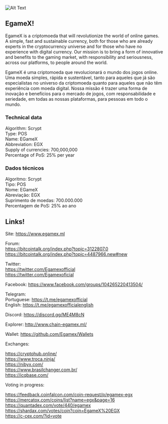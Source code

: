 
![Alt Text](https://github.com/Egamex/images/egamex_mundo.jpg)


## EgameX!

EgameX is a criptomoeda that will revolutionize the world of online games. A simple, fast and sustainable currency, both for those who are already experts in the cryptocurrency universe and for those who have no experience with digital currency. Our mission is to bring a form of innovative and benefits to the gaming market, with responsibility and seriousness, across our platforms, to people around the world.

EgameX é uma criptomoeda que revolucionará o mundo dos jogos online. Uma moeda simples, rápida e sustentável, tanto para aqueles que já são especialistas no universo da criptomoeda quanto para aqueles que não têm experiência com moeda digital. Nossa missão é trazer uma forma de inovação e benefícios para o mercado de jogos, com responsabilidade e seriedade, em todas as nossas plataformas, para pessoas em todo o mundo.


### Technical data <br>
Algorithm: Scrypt <br>
Type: POS <br>
Name: EGameX <br>
Abbreviation: EGX <br>
Supply of currencies: 700,000,000 <br>
Percentage of PoS: 25% per year <br>

### Dados técnicos <br>
Algoritmo: Scrypt <br>
Tipo: POS <br>
Nome:	EGameX <br>
Abreviação: EGX <br>
Suprimento de moedas: 700.000.000 <br>
Percentagem de PoS: 25% ao ano <br>


## Links!
Site: https://www.egamex.ml

Forum:  <br>
https://bitcointalk.org/index.php?topic=3122807.0 <br>
https://bitcointalk.org/index.php?topic=4487966.new#new

Twitter:  <br>
https://twitter.com/Egamexofficial <br>
https://twitter.com/Egamexoficial

Facebook: https://www.facebook.com/groups/104265220413504/

Telegram: <br>
Portuguese: https://t.me/egamexofficial <br>
English: https://t.me/egamexofficialenglish

Discord: https://discord.gg/ME4M8cN

Explorer: http://www.chain-egamex.ml/

Wallet: https://github.com/Egamex/Wallets

Exchanges:

https://cryptohub.online/ <br>
https://www.troca.ninja/ <br>
https://nibyx.com/ <br>
https://www.brasilchanger.com.br/ <br>
https://icqbase.com/ <br>

Voting in progress:

https://feedback.coinfalcon.com/coin-request/p/egamex-egx <br>
https://mercatox.com/coins/list?name=egx&page=16 <br>
https://quantadex.com/vote/440/egamex <br>
https://shardax.com/votes/coin?coin=EgameX%20EGX <br>
https://c-cex.com/?id=vote <br>
